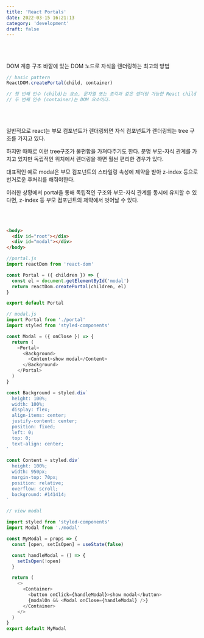 ```yaml
---
title: 'React Portals'
date: 2022-03-15 16:21:13
category: 'development'
draft: false
---
```


<h3 style="color:#0230">Portal 이란?</h3>

DOM 계층 구조 바깥에 있는 DOM 노드로 자식을 렌더링하는 최고의 방법

```javascript
// basic pattern
ReactDOM.createPortal(child, container)

// 첫 번째 인수 (child)는 요소, 문자열 또는 조각과 같은 렌더링 가능한 React child 이다.
// 두 번째 인수 (container)는 DOM 요소이다.
```

<h3 style="color:#0230">왜 사용할까?</h3>

일반적으로 react는 부모 컴포넌트가 렌더링되면 자식 컴포넌트가 렌더링되는 tree 구조를 가지고 있다. <br />

하지만 때때로 이런 tree구조가 불편함을 가져다주기도 한다. 분명 부모-자식 관계를 가지고 있지만 독립적인 위치에서 렌더링을 하면 훨씬 편리한 경우가 있다.<br />

대표적인 예로 modal은 부모 컴포넌트의 스타일링 속성에 제약을 받아 z-index 등으로 번거로운 후처리를 해줘야한다.<br />

이러한 상황에서 portal을 통해 독립적인 구조와 부모-자식 관계를 동시에 유지할 수 있다면, z-index 등 부모 컴포넌트의 제약에서 벗어날 수 있다. <br />

<h3 style="color:#0230">사용패턴</h3>

```html
<body>
  <div id="root"></div>
  <div id="modal"></div>
</body>
```

```javascript
//portal.js
import reactDom from 'react-dom'

const Portal = ({ children }) => {
  const el = document.getElementById('modal')
  return reactDom.createPortal(children, el)
}

export default Portal
```

```javascript
// modal.js
import Portal from './portal'
import styled from 'styled-components'

const Modal = ({ onClose }) => {
  return (
    <Portal>
      <Background>
        <Content>show modal</Content>
      </Background>
    </Portal>
  )
}

const Background = styled.div`
  height: 100%;
  width: 100%;
  display: flex;
  align-items: center;
  justify-content: center;
  position: fixed;
  left: 0;
  top: 0;
  text-align: center;
`

const Content = styled.div`
  height: 100%;
  width: 950px;
  margin-top: 70px;
  position: relative;
  overflow: scroll;
  background: #141414;
`
```

```javascript
// view modal

import styled from 'styled-components'
import Modal from './modal'

const MyModal = props => {
  const [open, setIsOpen] = useState(false)

  const handleModal = () => {
    setIsOpen(!open)
  }

  return (
    <>
      <Container>
        <button onClick={handleModal}>show modal</button>
        {modalOn && <Modal onClose={handleModal} />}
      </Container>
    </>
  )
}
export default MyModal
```
